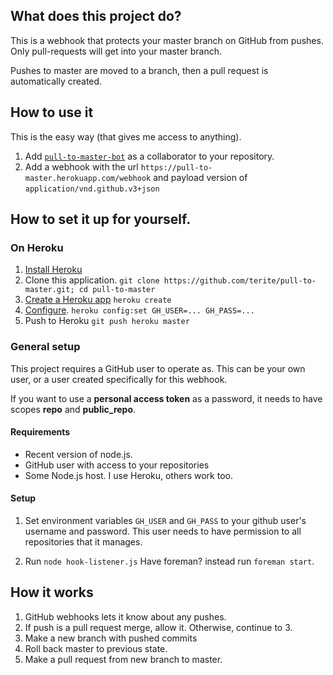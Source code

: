 ## What does this project do?

This is a webhook that protects your master branch on GitHub from pushes. Only
pull-requests will get into your master branch.

Pushes to master are moved to a branch, then a pull request is automatically created.

## How to use it

This is the easy way (that gives me access to anything).

1. Add [`pull-to-master-bot`](https://github.com/pull-to-master-bot) as a collaborator to your repository.
2. Add a webhook with the url `https://pull-to-master.herokuapp.com/webhook` and payload version of `application/vnd.github.v3+json`

## How to set it up for yourself.

### On Heroku
1. [Install Heroku](https://devcenter.heroku.com/articles/quickstart)
2. Clone this application. `git clone https://github.com/terite/pull-to-master.git; cd pull-to-master`
3. [Create a Heroku app](https://devcenter.heroku.com/articles/git) `heroku create`
4. [Configure](https://devcenter.heroku.com/articles/config-vars). `heroku config:set GH_USER=... GH_PASS=...`
5. Push to Heroku `git push heroku master`

### General setup

This project requires a GitHub user to operate as. This can be your own user,
or a user created specifically for this webhook.

If you want to use a **personal access token** as a password, it needs to have
scopes **repo** and **public_repo**.

#### Requirements

* Recent version of node.js.
* GitHub user with access to your repositories
* Some Node.js host. I use Heroku, others work too.

#### Setup

1. Set environment variables `GH_USER` and `GH_PASS` to your github user's
username and password. This user needs to have permission to all
repositories that it manages.

2. Run `node hook-listener.js` Have foreman? instead run `foreman start`.

## How it works

1. GitHub webhooks lets it know about any pushes.
2. If push is a pull request merge, allow it. Otherwise, continue to 3.
3. Make a new branch with pushed commits
4. Roll back master to previous state.
5. Make a pull request from new branch to master.
